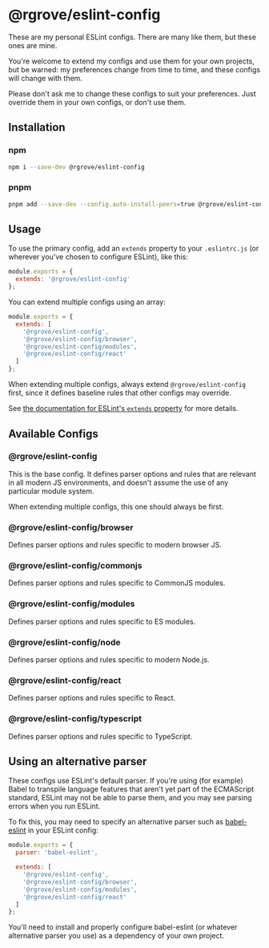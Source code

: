 # @rgrove/eslint-config

These are my personal ESLint configs. There are many like them, but these ones are mine.

You're welcome to extend my configs and use them for your own projects, but be warned: my preferences change from time to time, and these configs will change with them.

Please don't ask me to change these configs to suit your preferences. Just override them in your own configs, or don't use them.

## Installation

### npm

```sh
npm i --save-dev @rgrove/eslint-config
```

### pnpm

```sh
pnpm add --save-dev --config.auto-install-peers=true @rgrove/eslint-config
```

## Usage

To use the primary config, add an `extends` property to your `.eslintrc.js` (or wherever you've chosen to configure ESLint), like this:

```js
module.exports = {
  extends: '@rgrove/eslint-config'
};
```

You can extend multiple configs using an array:

```js
module.exports = {
  extends: [
    '@rgrove/eslint-config',
    '@rgrove/eslint-config/browser',
    '@rgrove/eslint-config/modules',
    '@rgrove/eslint-config/react'
  ]
};
```

When extending multiple configs, always extend `@rgrove/eslint-config` first, since it defines baseline rules that other configs may override.

See [the documentation for ESLint's `extends` property](https://eslint.org/docs/user-guide/configuring#extending-configuration-files) for more details.

## Available Configs

### @rgrove/eslint-config

This is the base config. It defines parser options and rules that are relevant in all modern JS environments, and doesn't assume the use of any particular module system.

When extending multiple configs, this one should always be first.

### @rgrove/eslint-config/browser

Defines parser options and rules specific to modern browser JS.

### @rgrove/eslint-config/commonjs

Defines parser options and rules specific to CommonJS modules.

### @rgrove/eslint-config/modules

Defines parser options and rules specific to ES modules.

### @rgrove/eslint-config/node

Defines parser options and rules specific to modern Node.js.

### @rgrove/eslint-config/react

Defines parser options and rules specific to React.

### @rgrove/eslint-config/typescript

Defines parser options and rules specific to TypeScript.

## Using an alternative parser

These configs use ESLint's default parser. If you're using (for example) Babel to transpile language features that aren't yet part of the ECMAScript standard, ESLint may not be able to parse them, and you may see parsing errors when you run ESLint.

To fix this, you may need to specify an alternative parser such as [babel-eslint](https://github.com/babel/babel-eslint) in your ESLint config:

```js
module.exports = {
  parser: 'babel-eslint',

  extends: [
    '@rgrove/eslint-config',
    '@rgrove/eslint-config/browser',
    '@rgrove/eslint-config/modules',
    '@rgrove/eslint-config/react'
  ]
};
```

You'll need to install and properly configure babel-eslint (or whatever alternative parser you use) as a dependency of your own project.
